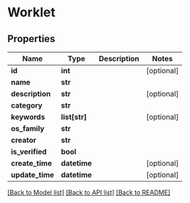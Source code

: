# Worklet

## Properties
Name | Type | Description | Notes
------------ | ------------- | ------------- | -------------
**id** | **int** |  | [optional] 
**name** | **str** |  | 
**description** | **str** |  | [optional] 
**category** | **str** |  | 
**keywords** | **list[str]** |  | [optional] 
**os_family** | **str** |  | 
**creator** | **str** |  | 
**is_verified** | **bool** |  | 
**create_time** | **datetime** |  | [optional] 
**update_time** | **datetime** |  | [optional] 

[[Back to Model list]](./README.md#documentation-for-models) [[Back to API list]](../README.md#documentation-for-api-endpoints) [[Back to README]](../README.md)

